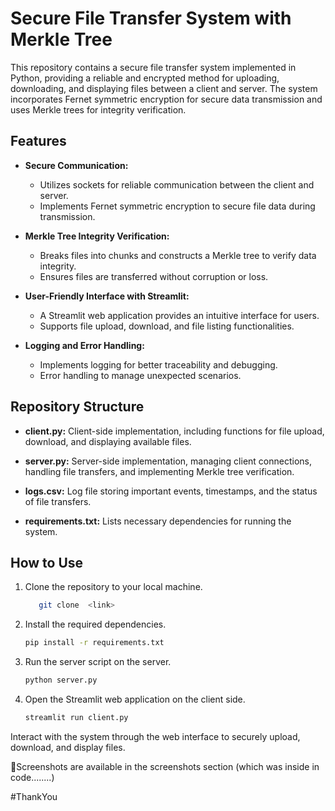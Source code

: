 # Secure File Transfer System with Merkle Tree

This repository contains a secure file transfer system implemented in Python, providing a reliable and encrypted method for uploading, downloading, and displaying files between a client and server. The system incorporates Fernet symmetric encryption for secure data transmission and uses Merkle trees for integrity verification.

## Features

- **Secure Communication:**
  - Utilizes sockets for reliable communication between the client and server.
  - Implements Fernet symmetric encryption to secure file data during transmission.

- **Merkle Tree Integrity Verification:**
  - Breaks files into chunks and constructs a Merkle tree to verify data integrity.
  - Ensures files are transferred without corruption or loss.

- **User-Friendly Interface with Streamlit:**
  - A Streamlit web application provides an intuitive interface for users.
  - Supports file upload, download, and file listing functionalities.

- **Logging and Error Handling:**
  - Implements logging for better traceability and debugging.
  - Error handling to manage unexpected scenarios.

## Repository Structure

- **client.py:** Client-side implementation, including functions for file upload, download, and displaying available files.
  
- **server.py:** Server-side implementation, managing client connections, handling file transfers, and implementing Merkle tree verification.

- **logs.csv:** Log file storing important events, timestamps, and the status of file transfers.

- **requirements.txt:** Lists necessary dependencies for running the system.

## How to Use

1. Clone the repository to your local machine.
   ```bash
      git clone  <link>
   ```

2. Install the required dependencies.
   ```bash
   pip install -r requirements.txt
   ```

3. Run the server script on the server.
   ```bash
   python server.py
   ```

4. Open the Streamlit web application on the client side.
   ```bash
   streamlit run client.py
   ```

Interact with the system through the web interface to securely upload, download, and display files.


📸Screenshots are available in the screenshots section (which was inside in code........)


#ThankYou 
